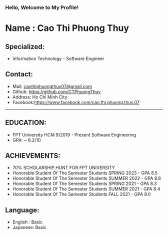 ###                                                  Hello, Welcome to My Profile! 

# Name : Cao Thi Phuong Thuy
 ## Specialized:
 * Information Technology - Software Engineer
 ## Contact:
   - Mail: caothiphuongthuy07@gmail.com
   - Github: https://github.com/CTPhuongThuy
   - Address: Ho Chi Minh City
   - Facebook:https://www.facebook.com/cao.thi.phuong.thuy.07
 ___
 
## EDUCATION:
 * FPT University HCM 9/2019 - Present
 Software Engineering 
 * GPA: ~ 8.2/10
## ACHIEVEMENTS:
 * 70% SCHOLARSHIP HUNT FOR FPT UNIVERSITY   
  * Honorable Student Of The Semester 
 Students SPRING 2023 - GPA 8.5       
  * Honorable Student Of The Semester 
 Students SUMMER 2022 - GPA 8.8       
  * Honorable Student Of The Semester 
 Students SPRING 2021 - GPA 8.3     
 * Honorable Student Of The Semester 
 Students SUMMER 2021 - GPA 8.4     
 * Honorable Student Of The Semester 
 Students FALL 2021 - GPA 8.0                   
                                  
## Language:
  * English : Basic 
  * Japanese: Basic 

